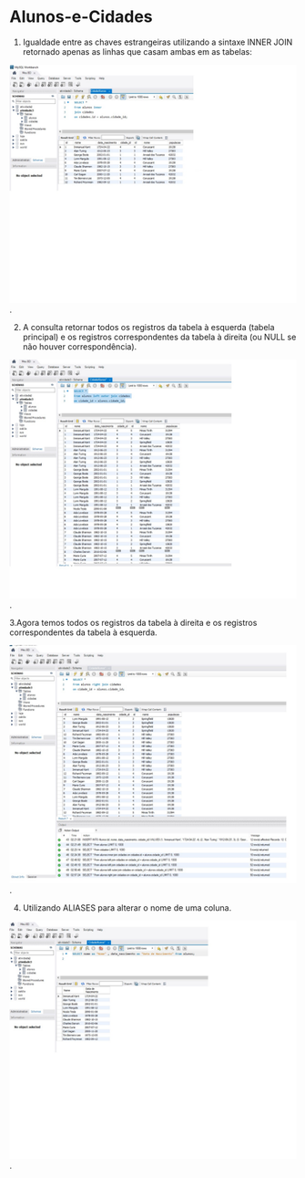 # Alunos-e-Cidades

1. Igualdade entre as chaves estrangeiras utilizando a sintaxe INNER JOIN
retornado apenas as linhas que casam ambas em as tabelas:

![exer1](exer1.jpg).
 
2. A consulta retornar todos os registros da tabela à esquerda
 (tabela principal) e os registros correspondentes da tabela à direita
 (ou NULL se não houver correspondência).

![exer2](exer2.jpg).

3.Agora temos todos os registros da tabela à
direita e os registros correspondentes da tabela à esquerda.

![exer3](exer3.jpg).

4. Utilizando ALIASES para alterar o nome de uma coluna.

  ![exer4](exer4.jpg).


